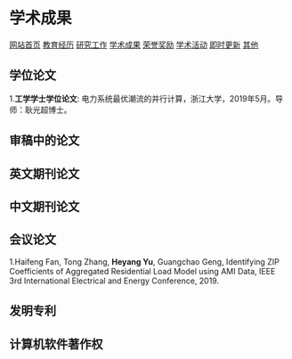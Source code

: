 # 学术成果
<a href="/index.html">网站首页</a>
<a href="/jiaoyu.html">教育经历</a>
<a href="/yanjiugongzuo.html">研究工作</a>
<a href="/xueshuchengguo.html">学术成果</a>
<a href="/rongyujiangli.html">荣誉奖励</a>
<a href="/xueshuhuodong.html">学术活动</a>
<a href="/jishigengxin.html">即时更新</a>
<a href="/qita.html">其他</a>

## 学位论文
1.**工学学士学位论文**: 电力系统最优潮流的并行计算，浙江大学，2019年5月。导师：耿光超博士。

## 审稿中的论文

## 英文期刊论文

## 中文期刊论文

## 会议论文
1.Haifeng Fan, Tong Zhang, **Heyang Yu**, Guangchao Geng, Identifying ZIP Coefficients of Aggregated Residential Load Model using AMI Data, IEEE 3rd International Electrical and Energy Conference, 2019.

## 发明专利

## 计算机软件著作权
